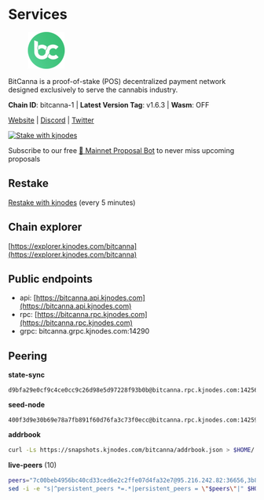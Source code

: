 # Services

<figure><img src="https://raw.githubusercontent.com/kj89/cosmos-images/main/logos/bitcanna.png" alt=""><figcaption></figcaption></figure>

BitCanna is a proof-of-stake (POS) decentralized payment network designed exclusively to serve the cannabis industry. 

**Chain ID**: bitcanna-1 | **Latest Version Tag**: v1.6.3 | **Wasm**: OFF

[Website](https://www.bitcanna.io) | [Discord](https://discord.gg/9AVrzaVQvs) | [Twitter](https://twitter.com/BitCannaGlobal)

[![Stake with kjnodes](https://i.ibb.co/cr44Q8j/button-stake-with-kjnodes.png)](https://restake.app/bitcanna/bcnavaloper1aym6s8eza7kjvnxuwxufrzccz6vqvgnsc47cc7)

Subscribe to our free [🤖 Mainnet Proposal Bot](https://t.me/kjnodes_proposal_bot) to never miss upcoming proposals

## Restake

[Restake with kjnodes](https://restake.app/bitcanna/bcnavaloper1aym6s8eza7kjvnxuwxufrzccz6vqvgnsc47cc7) (every 5 minutes)
## Chain explorer
[https://explorer.kjnodes.com/bitcanna](https://explorer.kjnodes.com/bitcanna)

## Public endpoints

* api: [https://bitcanna.api.kjnodes.com](https://bitcanna.api.kjnodes.com)
* rpc: [https://bitcanna.rpc.kjnodes.com](https://bitcanna.rpc.kjnodes.com)
* grpc: bitcanna.grpc.kjnodes.com:14290

## Peering

**state-sync**

```text
d9bfa29e0cf9c4ce0cc9c26d98e5d97228f93b0b@bitcanna.rpc.kjnodes.com:14256
```

**seed-node**

```text
400f3d9e30b69e78a7fb891f60d76fa3c73f0ecc@bitcanna.rpc.kjnodes.com:14259
```

**addrbook**
```bash
curl -Ls https://snapshots.kjnodes.com/bitcanna/addrbook.json > $HOME/.bcna/config/addrbook.json
```

**live-peers** (10)
```bash
peers="7c00beb4956bc40cd33ced6e2c2ffe07d4fa32e7@95.216.242.82:36656,3b893f134e9af03e94c5185006bf056f4ec25250@135.148.169.198:13056,d9bfa29e0cf9c4ce0cc9c26d98e5d97228f93b0b@65.109.88.38:14256,320d0d38559140608b72a361db44b2a8f14bf0d1@107.181.229.154:16656,df99de6cec9152c517990317b340b8b9a307493c@193.34.144.156:26656,d2247f7b919f0781c90ee61958d7044665a22d38@169.155.169.55:26656,5bb0a042e8a4ee28bcda1e26148e57787e75a42e@23.88.69.22:28466,b587bf827b5f680c417601b536ffbd505c88bb07@193.70.45.106:13056,a66bce0ddb49dcf60a5b83fd94a7bd4d0878f127@154.53.40.9:26656,8a3d8b8a6608f19fbdb34d330c9c9dd44a756a38@88.198.52.150:26666"
sed -i -e "s|^persistent_peers *=.*|persistent_peers = \"$peers\"|" $HOME/.bcna/config/config.toml
```
